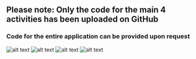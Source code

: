 ## Please note: Only the code for the main 4 activities has been uploaded on GitHub
### Code for the entire application can be provided upon request
![alt text](https://github.com/EvanPl/Compass_Android_App_with_Extra_Functionalities/blob/main/Images/1.png)
![alt text](https://github.com/EvanPl/Compass_Android_App_with_Extra_Functionalities/blob/main/Images/2.png)
![alt text](https://github.com/EvanPl/Compass_Android_App_with_Extra_Functionalities/blob/main/Images/3.png)
![alt text](https://github.com/EvanPl/Compass_Android_App_with_Extra_Functionalities/blob/main/Images/4.png)
